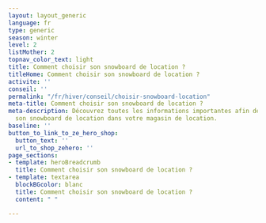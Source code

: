 ```yaml
---
layout: layout_generic
language: fr
type: generic
season: winter
level: 2
listMother: 2
topnav_color_text: light
title: Comment choisir son snowboard de location ?
titleHome: Comment choisir son snowboard de location ?
activite: ''
conseil: ''
permalink: "/fr/hiver/conseil/choisir-snowboard-location"
meta-title: Comment choisir son snowboard de location ?
meta-description: Découvrez toutes les informations importantes afin de bien choisir
  son snowboard de location dans votre magasin de location.
baseline: ''
button_to_link_to_ze_hero_shop:
  button_text: ''
  url_to_shop_zehero: ''
page_sections:
- template: heroBreadcrumb
  title: Comment choisir son snowboard de location ?
- template: textarea
  blockBGcolor: blanc
  title: Comment choisir son snowboard de location ?
  content: " "

---
```

